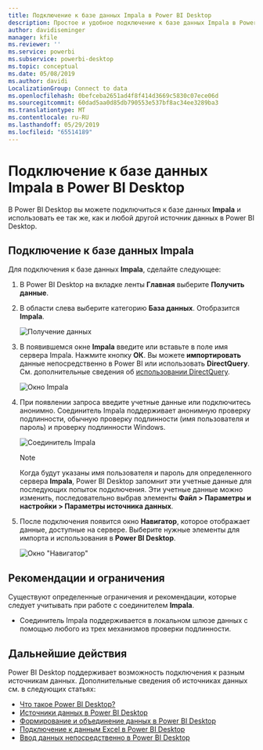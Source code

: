 ```yaml
---
title: Подключение к базе данных Impala в Power BI Desktop
description: Простое и удобное подключение к базе данных Impala в Power BI Desktop и ее использование
author: davidiseminger
manager: kfile
ms.reviewer: ''
ms.service: powerbi
ms.subservice: powerbi-desktop
ms.topic: conceptual
ms.date: 05/08/2019
ms.author: davidi
LocalizationGroup: Connect to data
ms.openlocfilehash: 0befceba2651ad4f8f414d3669c5830c07ece06d
ms.sourcegitcommit: 60dad5aa0d85db790553e537bf8ac34ee3289ba3
ms.translationtype: MT
ms.contentlocale: ru-RU
ms.lasthandoff: 05/29/2019
ms.locfileid: "65514189"
---
```

# <a name="connect-to-an-impala-database-in-power-bi-desktop"></a>Подключение к базе данных Impala в Power BI Desktop
В Power BI Desktop вы можете подключиться к базе данных **Impala** и использовать ее так же, как и любой другой источник данных в Power BI Desktop.

## <a name="connect-to-an-impala-database"></a>Подключение к базе данных Impala
Для подключения к базе данных **Impala**, сделайте следующее: 

1. В Power BI Desktop на вкладке ленты **Главная** выберите **Получить данные**. 

2. В области слева выберите категорию **База данных**. Отобразится **Impala**.

    ![Получение данных](media/desktop-connect-impala/connect_impala_2.png)

3. В появившемся окне **Impala** введите или вставьте в поле имя сервера Impala. Нажмите кнопку **ОК**. Вы можете **импортировать** данные непосредственно в Power BI или использовать **DirectQuery**. См. дополнительные сведения об [использовании DirectQuery](desktop-use-directquery.md).

    ![Окно Impala](media/desktop-connect-impala/connect_impala_3a.png)

4. При появлении запроса введите учетные данные или подключитесь анонимно. Соединитель Impala поддерживает анонимную проверку подлинности, обычную проверку подлинности (имя пользователя и пароль) и проверку подлинности Windows.

    ![Соединитель Impala](media/desktop-connect-impala/connect_impala_4.png)

    > [!NOTE]
    > Когда будут указаны имя пользователя и пароль для определенного сервера **Impala**, Power BI Desktop запомнит эти учетные данные для последующих попыток подключения. Эти учетные данные можно изменить, последовательно выбрав элементы **Файл > Параметры и настройки > Параметры источника данных**.


5. После подключения появится окно **Навигатор**, которое отображает данные, доступные на сервере. Выберите нужные элементы для импорта и использования в **Power BI Desktop**.

    ![Окно "Навигатор"](media/desktop-connect-impala/connect_impala_5.png)

## <a name="considerations-and-limitations"></a>Рекомендации и ограничения
Существуют определенные ограничения и рекомендации, которые следует учитывать при работе с соединителем **Impala**.

* Соединитель Impala поддерживается в локальном шлюзе данных с помощью любого из трех механизмов проверки подлинности.

## <a name="next-steps"></a>Дальнейшие действия
Power BI Desktop поддерживает возможность подключения к разным источникам данных. Дополнительные сведения об источниках данных см. в следующих статьях:

* [Что такое Power BI Desktop?](desktop-what-is-desktop.md)
* [Источники данных в Power BI Desktop](desktop-data-sources.md)
* [Формирование и объединение данных в Power BI Desktop](desktop-shape-and-combine-data.md)
* [Подключение к данным Excel в Power BI Desktop](desktop-connect-excel.md)   
* [Ввод данных непосредственно в Power BI Desktop](desktop-enter-data-directly-into-desktop.md)   

